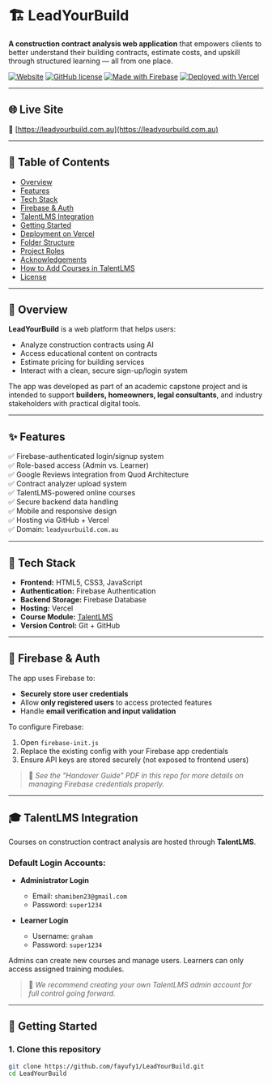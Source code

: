 # 🏗️ LeadYourBuild

**A construction contract analysis web application** that empowers clients to better understand their building contracts, estimate costs, and upskill through structured learning — all from one place.

[![Website](https://img.shields.io/website?url=https%3A%2F%2Fleadyourbuild.com.au)](https://leadyourbuild.com.au)
[![GitHub license](https://img.shields.io/github/license/fayufy1/LeadYourBuild)](LICENSE)
[![Made with Firebase](https://img.shields.io/badge/made%20with-Firebase-orange)](https://firebase.google.com/)
[![Deployed with Vercel](https://img.shields.io/badge/hosted%20on-Vercel-black)](https://vercel.com/)

---

## 🌐 Live Site

🔗 [https://leadyourbuild.com.au](https://leadyourbuild.com.au)

---

## 📌 Table of Contents

- [Overview](#-overview)
- [Features](#-features)
- [Tech Stack](#-tech-stack)
- [Firebase & Auth](#-firebase--auth)
- [TalentLMS Integration](#-talentlms-integration)
- [Getting Started](#-getting-started)
- [Deployment on Vercel](#-deployment-on-vercel)
- [Folder Structure](#-folder-structure)
- [Project Roles](#-project-roles)
- [Acknowledgements](#-acknowledgements)
- [How to Add Courses in TalentLMS](#-how-to-add-courses-in-talentlms)
- [License](#-license)

---

## 🧩 Overview

**LeadYourBuild** is a web platform that helps users:
- Analyze construction contracts using AI
- Access educational content on contracts
- Estimate pricing for building services
- Interact with a clean, secure sign-up/login system

The app was developed as part of an academic capstone project and is intended to support **builders, homeowners, legal consultants**, and industry stakeholders with practical digital tools.

---

## ✨ Features

✅ Firebase-authenticated login/signup system  
✅ Role-based access (Admin vs. Learner)  
✅ Google Reviews integration from Quod Architecture  
✅ Contract analyzer upload system  
✅ TalentLMS-powered online courses  
✅ Secure backend data handling  
✅ Mobile and responsive design  
✅ Hosting via GitHub + Vercel  
✅ Domain: `leadyourbuild.com.au`

---

## 🔧 Tech Stack

- **Frontend:** HTML5, CSS3, JavaScript
- **Authentication:** Firebase Authentication
- **Backend Storage:** Firebase Database
- **Hosting:** Vercel
- **Course Module:** [TalentLMS](https://www.talentlms.com/)
- **Version Control:** Git + GitHub

---

## 🔐 Firebase & Auth

The app uses Firebase to:

- **Securely store user credentials**
- Allow **only registered users** to access protected features
- Handle **email verification and input validation**

To configure Firebase:

1. Open `firebase-init.js`
2. Replace the existing config with your Firebase app credentials
3. Ensure API keys are stored securely (not exposed to frontend users)

> 🔐 _See the "Handover Guide" PDF in this repo for more details on managing Firebase credentials properly._

---

## 🎓 TalentLMS Integration

Courses on construction contract analysis are hosted through **TalentLMS**.

### Default Login Accounts:

- **Administrator Login**  
  - Email: `shamiben23@gmail.com`  
  - Password: `super1234`

- **Learner Login**  
  - Username: `graham`  
  - Password: `super1234`

Admins can create new courses and manage users. Learners can only access assigned training modules.

> 🎯 _We recommend creating your own TalentLMS admin account for full control going forward._

---

## 🚀 Getting Started

### 1. Clone this repository

```bash
git clone https://github.com/fayufy1/LeadYourBuild.git
cd LeadYourBuild




